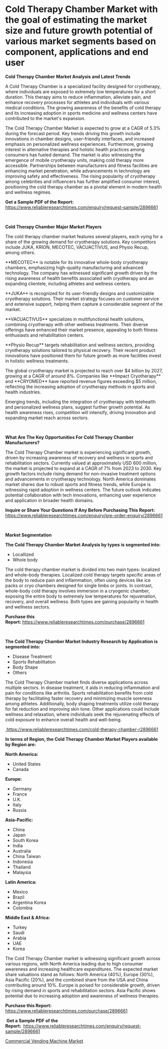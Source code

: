 <p><h1>Cold Therapy Chamber Market with the goal of estimating the market size and future growth potential of various market segments based on component, applications and end user</h1></p><p><strong>Cold Therapy Chamber Market Analysis and Latest Trends</strong></p>
<p><p>A Cold Therapy Chamber is a specialized facility designed for cryotherapy, where individuals are exposed to extremely low temperatures for a short duration. This therapy aims to reduce inflammation, alleviate pain, and enhance recovery processes for athletes and individuals with various medical conditions. The growing awareness of the benefits of cold therapy and its increasing adoption in sports medicine and wellness centers have contributed to the market's expansion.</p><p>The Cold Therapy Chamber Market is expected to grow at a CAGR of 5.3% during the forecast period. Key trends driving this growth include innovations in chamber designs, user-friendly interfaces, and increased emphasis on personalized wellness experiences. Furthermore, growing interest in alternative therapies and holistic health practices among consumers has fueled demand. The market is also witnessing the emergence of mobile cryotherapy units, making cold therapy more accessible. Partnerships between manufacturers and fitness facilities are enhancing market penetration, while advancements in technology are improving safety and effectiveness. The rising popularity of cryotherapy among celebrities and influencers has further amplified consumer interest, positioning the cold therapy chamber as a pivotal element in modern health and wellness regimes.</p></p>
<p><strong>Get a Sample PDF of the Report:&nbsp;</strong> <a href="https://www.reliableresearchtimes.com/enquiry/request-sample/2896661?utm_campaign=2937&utm_medium=2&utm_source=Github&utm_content=ia&utm_term=15032025&utm_id=cold-therapy-chamber">https://www.reliableresearchtimes.com/enquiry/request-sample/2896661</a></p>
<p>&nbsp;</p>
<p><strong>Cold Therapy Chamber Major Market Players</strong></p>
<p><p>The cold therapy chamber market features several players, each vying for a share of the growing demand for cryotherapy solutions. Key competitors include JUKA, KRION, MECOTEC, VACUACTIVUS, and Physio Recup, among others. </p><p>**MECOTEC** is notable for its innovative whole-body cryotherapy chambers, emphasizing high-quality manufacturing and advanced technology. The company has witnessed significant growth driven by the rising awareness of health benefits associated with cryotherapy and an expanding clientele, including athletes and wellness centers.</p><p>**JUKA** is recognized for its user-friendly designs and customizable cryotherapy solutions. Their market strategy focuses on customer service and extensive support, helping them capture a considerable segment of the market. </p><p>**VACUACTIVUS** specializes in multifunctional health solutions, combining cryotherapy with other wellness treatments. Their diverse offerings have enhanced their market presence, appealing to both fitness enthusiasts and rehabilitation centers.</p><p>**Physio Recup** targets rehabilitation and wellness sectors, providing cryotherapy solutions tailored to physical recovery. Their recent product innovations have positioned them for future growth as more facilities invest in holistic wellness treatments.</p><p>The global cryotherapy market is projected to reach over $4 billion by 2027, growing at a CAGR of around 8%. Companies like **Impact Cryotherapy** and **CRYOMED** have reported revenue figures exceeding $5 million, reflecting the increasing adoption of cryotherapy methods in sports and health industries.</p><p>Emerging trends, including the integration of cryotherapy with telehealth and personalized wellness plans, suggest further growth potential. As health awareness rises, competition will intensify, driving innovation and expanding market reach across sectors.</p></p>
<p>&nbsp;</p>
<p><strong>What Are The Key Opportunities For Cold Therapy Chamber Manufacturers?</strong></p>
<p><p>The Cold Therapy Chamber market is experiencing significant growth, driven by increasing awareness of recovery and wellness in sports and rehabilitation sectors. Currently valued at approximately USD 600 million, the market is projected to expand at a CAGR of 7% from 2023 to 2030. Key growth factors include rising demand for non-invasive treatment options and advancements in cryotherapy technology. North America dominates market shares due to robust sports and fitness trends, while Europe is witnessing rapid adoption in wellness centers. The future outlook indicates potential collaboration with tech innovations, enhancing user experience and application in broader health domains.</p></p>
<p><strong>Inquire or Share Your Questions If Any Before Purchasing This Report:</strong> <a href="https://www.reliableresearchtimes.com/enquiry/pre-order-enquiry/2896661?utm_campaign=2937&utm_medium=2&utm_source=Github&utm_content=ia&utm_term=15032025&utm_id=cold-therapy-chamber">https://www.reliableresearchtimes.com/enquiry/pre-order-enquiry/2896661</a></p>
<p>&nbsp;</p>
<p><strong>Market Segmentation</strong></p>
<p><strong>The Cold Therapy Chamber Market Analysis by types is segmented into:</strong></p>
<p><ul><li>Locallized</li><li>Whole body</li></ul></p>
<p><p>The cold therapy chamber market is divided into two main types: localized and whole-body therapies. Localized cold therapy targets specific areas of the body to reduce pain and inflammation, often using devices like ice packs or cryo chambers designed for single limbs or joints. In contrast, whole-body cold therapy involves immersion in a cryogenic chamber, exposing the entire body to extremely low temperatures for rejuvenation, recovery, and overall wellness. Both types are gaining popularity in health and wellness sectors.</p></p>
<p><strong>Purchase this Report:&nbsp;</strong><a href="https://www.reliableresearchtimes.com/purchase/2896661?utm_campaign=2937&utm_medium=2&utm_source=Github&utm_content=ia&utm_term=15032025&utm_id=cold-therapy-chamber">https://www.reliableresearchtimes.com/purchase/2896661</a></p>
<p>&nbsp;</p>
<p><strong>The Cold Therapy Chamber Market Industry Research by Application is segmented into:</strong></p>
<p><ul><li>Disease Treatment</li><li>Sports Rehabilitation</li><li>Body Shape</li><li>Others</li></ul></p>
<p><p>The Cold Therapy Chamber market finds diverse applications across multiple sectors. In disease treatment, it aids in reducing inflammation and pain for conditions like arthritis. Sports rehabilitation benefits from cold therapy by facilitating faster recovery and minimizing muscle soreness among athletes. Additionally, body shaping treatments utilize cold therapy for fat reduction and improving skin tone. Other applications could include wellness and relaxation, where individuals seek the rejuvenating effects of cold exposure to enhance overall health and well-being.</p></p>
<p><a href="https://www.reliableresearchtimes.com/cold-therapy-chamber-r2896661?utm_campaign=2937&utm_medium=2&utm_source=Github&utm_content=ia&utm_term=15032025&utm_id=cold-therapy-chamber">&nbsp;https://www.reliableresearchtimes.com/cold-therapy-chamber-r2896661</a></p>
<p><strong>In terms of Region, the Cold Therapy Chamber Market Players available by Region are:</strong></p>
<p>
    <p> <strong> North America: </strong>
        <ul>
            <li>United States</li>
            <li>Canada</li>
        </ul>
        </p> 
    <p> <strong> Europe: </strong>
        <ul>
            <li>Germany</li>
            <li>France</li>
            <li>U.K.</li>
            <li>Italy</li>
            <li>Russia</li>
        </ul>
        </p> 
    <p> <strong> Asia-Pacific: </strong>
        <ul>
            <li>China</li>
            <li>Japan</li>
            <li>South Korea</li>
            <li>India</li>
            <li>Australia</li>
            <li>China Taiwan</li>
            <li>Indonesia</li>
            <li>Thailand</li>
            <li>Malaysia</li>
        </ul>
        </p> 
    <p> <strong> Latin America: </strong>
        <ul>
            <li>Mexico</li>
            <li>Brazil</li>
            <li>Argentina Korea</li>
            <li>Colombia</li>
        </ul>
        </p> 
    <p> <strong> Middle East & Africa: </strong>
        <ul>
            <li>Turkey</li>
            <li>Saudi</li>
            <li>Arabia</li>
            <li>UAE</li>
            <li>Korea</li>
        </ul>
    </p>
    </p>
<p><p>The Cold Therapy Chamber market is witnessing significant growth across various regions, with North America leading due to high consumer awareness and increasing healthcare expenditures. The expected market share valuations stand as follows: North America (40%), Europe (30%), Asia Pacific (20%), and the combined share from the USA and China contributing around 10%. Europe is poised for considerable growth, driven by rising demand in sports and rehabilitation sectors. Asia Pacific shows potential due to increasing adoption and awareness of wellness therapies.</p></p>
<p><strong>Purchase this Report: </strong><a href="https://www.reliableresearchtimes.com/purchase/2896661?utm_campaign=2937&utm_medium=2&utm_source=Github&utm_content=ia&utm_term=15032025&utm_id=cold-therapy-chamber">https://www.reliableresearchtimes.com/purchase/2896661</a></p>
<p>&nbsp;<strong>Get a Sample PDF of the Report:&nbsp;&nbsp;</strong><a href="https://www.reliableresearchtimes.com/enquiry/request-sample/2896661?utm_campaign=2937&utm_medium=2&utm_source=Github&utm_content=ia&utm_term=15032025&utm_id=cold-therapy-chamber">https://www.reliableresearchtimes.com/enquiry/request-sample/2896661</a></p>
<p><strong></strong></p>
<p><p><a href="https://github.com/hunanuzmez/Market-Research-Report-List-1/blob/main/commercial-vending-machine-market.md?utm_campaign=2937&utm_medium=2&utm_source=Github&utm_content=ia&utm_term=15032025&utm_id=cold-therapy-chamber">Commercial Vending Machine Market</a></p></p>